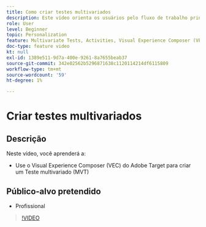 ```yaml
---
title: Como criar testes multivariados
description: Este vídeo orienta os usuários pelo fluxo de trabalho principal para criar um Teste multivariado (MVT) no Adobe Target. Saiba mais sobre as etapas para criar e interpretar MVTs.
role: User
level: Beginner
topic: Personalization
feature: Multivariate Tests, Activities, Visual Experience Composer (VEC)
doc-type: feature video
kt: null
exl-id: 1389e511-9d7a-400e-9261-8a7655beab37
source-git-commit: 342e02562b5296871638c1120114214df6115809
workflow-type: tm+mt
source-wordcount: '59'
ht-degree: 1%

---
```


# Criar testes multivariados

## Descrição

Neste vídeo, você aprenderá a:

* Use o Visual Experience Composer (VEC) do Adobe Target para criar um Teste multivariado (MVT)

## Público-alvo pretendido

* Profissional

>[!VIDEO](https://video.tv.adobe.com/v/17395/?quality=12)
